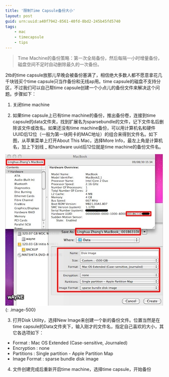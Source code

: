 ```yaml
---
title: '限制Time Capsule备份大小'
layout: post
guid: urn:uuid:a40f7942-8561-40fd-8bd2-245b45fd5740
tags:
    - mac
    - timecapsule
    - tips
---
```


> Time Machine的备份策略：第一次全局备份，然后每隔一小时增量备份，磁盘空间不足时自动删除最久的一次备份。

2tb的time capsule放那儿早晚会被备份塞满了，相信绝大多数人都不愿意拿花几千块钱买个time capsule只当作备份和无线ap用。time capsule的磁盘不支持分区，不过我们可以自己帮time capsule创建一个小点儿的备份文件来解决这个问题。步骤如下：

1. 关闭time machine

2. 如果time capsule上已有time machine的备份，推出备份卷，连接到time capsule的data文件夹，找到扩展名为sparsebundle的文件，记下文件名后删除该文件或改名。如果还没有time machine备份，可以用计算机名和硬件UUID后12位（一般为第一块网卡的MAC地址）的组合来得到文件名。如下图，从苹果菜单上打开About This Mac，选择More Info，最左上角是计算机名，加上下划线 _  和hardware uuid后12位就是time machine的备份文件名。

![](/media/files/2009/08/30/time-capsule-size.jpg){: .image-500}

3. 打开Disk Utility，选择New Image来创建一个新的备份文件。位置当然是在time capsule的Data文件夹下，输入刚才的文件名，指定自己喜欢的大小，其它各选项如下：

  * Format : Mac OS Extended (Case-sensitive, Journaled)
  * Encryption : none
  * Partitions : Single partition - Apple Partition Map
  * Image Format : sparse bundle disk image

4. 文件创建完成后重新开启time machine，选择time capsule，开始备份

